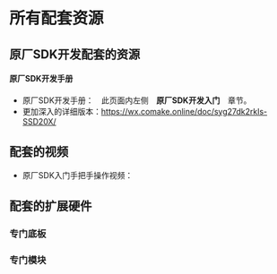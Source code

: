 # 所有配套资源
## 原厂SDK开发配套的资源

#### 原厂SDK开发手册
* 原厂SDK开发手册：　此页面内左侧　**原厂SDK开发入门**　章节。
* 更加深入的详细版本：https://wx.comake.online/doc/syg27dk2rkls-SSD20X/

## 配套的视频
* 原厂SDK入门手把手操作视频：
 
## 配套的扩展硬件

### 专门底板

### 专门模块

